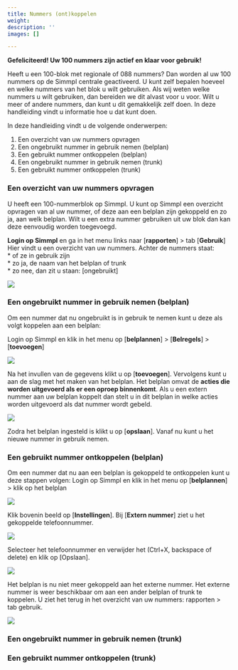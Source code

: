 ```yaml
---
title: Nummers (ont)koppelen
weight: 
description: ''
images: []

---
```

**Gefeliciteerd! Uw 100 nummers zijn actief en klaar voor gebruik!** 

Heeft u een 100-blok met regionale of 088 nummers? Dan worden al uw 100 nummers op de Simmpl centrale geactiveerd. U kunt zelf bepalen hoeveel en welke nummers van het blok u wilt gebruiken. Als wij weten welke nummers u wilt gebruiken, dan bereiden we dit alvast voor u voor. Wilt u meer of andere nummers, dan kunt u dit gemakkelijk zelf doen. In deze handleiding vindt u informatie hoe u dat kunt doen.

In deze handleiding vindt u de volgende onderwerpen: 

1. Een overzicht van uw nummers opvragen
2. Een ongebruikt nummer in gebruik nemen (belplan)
3. Een gebruikt nummer ontkoppelen (belplan)
4. Een ongebruikt nummer in gebruik nemen (trunk)
5. Een gebruikt nummer ontkoppelen (trunk)

### Een overzicht van uw nummers opvragen

U heeft een 100-nummerblok op Simmpl. U kunt op Simmpl een overzicht opvragen van al uw nummer, of deze aan een belplan zijn gekoppeld en zo ja, aan welk belplan. Wilt u een extra nummer gebruiken uit uw blok dan kan deze eenvoudig worden toegevoegd.   
  
**Login op Simmpl** en ga in het menu links naar \[**rapporten**\] > tab \[**Gebruik**\]   
Hier vindt u een overzicht van uw nummers. Achter de nummers staat:   
\* of ze in gebruik zijn   
\* zo ja, de naam van het belplan of trunk   
\* zo nee, dan zit u staan: \[ongebruikt\]

![](https://res.cloudinary.com/callvoip/image/upload/v1564491141/Support-nummerontkoppelen-externenummers_cdzwil.png)

### Een ongebruikt nummer in gebruik nemen (belplan)

Om een nummer dat nu ongebruikt is in gebruik te nemen kunt u deze als volgt koppelen aan een belplan: 

Login op Simmpl en klik in het menu op \[**belplannen**\] > \[**Belregels**\] > \[**toevoegen**\]

![](https://res.cloudinary.com/callvoip/image/upload/v1564491266/Support-nummerontkoppelen-belroutes_ikvbwg.png)

Na het invullen van de gegevens klikt u op \[**toevoegen**\]. Vervolgens kunt u aan de slag met het maken van het belplan. Het belplan omvat de **acties die worden uitgevoerd als er een oproep binnenkomt**. Als u een extern nummer aan uw belplan koppelt dan stelt u in dit belplan in welke acties worden uitgevoerd als dat nummer wordt gebeld.

![](https://res.cloudinary.com/callvoip/image/upload/v1564491348/Support-nummerontkoppelen-nieuwebelroute_eyo4tt.png)

Zodra het belplan ingesteld is klikt u op \[**opslaan**\]. Vanaf nu kunt u het nieuwe nummer in gebruik nemen.

### Een gebruikt nummer ontkoppelen (belplan)

Om een nummer dat nu aan een belplan is gekoppeld te ontkoppelen kunt u deze stappen volgen: Login op Simmpl en klik in het menu op \[**belplannen**\] > klik op het belplan

![](https://res.cloudinary.com/callvoip/image/upload/v1564491552/Support-nummerontkoppelen-devries_sfdkwj.png)

Klik bovenin beeld op \[**Instellingen**\]. Bij \[**Extern nummer**\] ziet u het gekoppelde telefoonnummer.

![](https://res.cloudinary.com/callvoip/image/upload/v1564491564/Support-nummerontkoppelen-instellingen_dmdsow.png)

Selecteer het telefoonnummer en verwijder het (Ctrl+X, backspace of delete) en klik op \[Opslaan\].

![](https://res.cloudinary.com/callvoip/image/upload/v1564491578/Support-nummerontkoppelen-instellingen2_mggaqq.png)

Het belplan is nu niet meer gekoppeld aan het externe nummer. Het externe nummer is weer beschikbaar om aan een ander belplan of trunk te koppelen. U ziet het terug in het overzicht van uw nummers: rapporten > tab gebruik.

![](https://res.cloudinary.com/callvoip/image/upload/v1564491599/Support-nummerontkoppelen-devries2_dv00xs.png)

### Een ongebruikt nummer in gebruik nemen (trunk)

### Een gebruikt nummer ontkoppelen (trunk)